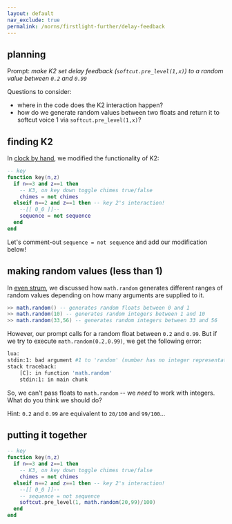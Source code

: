 ```yaml
---
layout: default
nav_exclude: true
permalink: /norns/firstlight-further/delay-feedback
---
```


## planning

Prompt: *make K2 set delay feedback (`softcut.pre_level(1,x)`) to a random value between `0.2` and `0.99`*

Questions to consider:

- where in the code does the K2 interaction happen?
- how do we generate random values between two floats and return it to softcut voice 1 via `softcut.pre_level(1,x)`?

## finding K2

In [clock by hand](/docs/norns/study-0/#clock-by-hand), we modified the functionality of K2:

```lua
-- key
function key(n,z)
  if n==3 and z==1 then
    -- K3, on key down toggle chimes true/false
    chimes = not chimes
  elseif n==2 and z==1 then -- key 2's interaction!
    --[[ 0_0 ]]--
	sequence = not sequence
  end
end
```

Let's comment-out `sequence = not sequence` and add our modification below!


## making random values (less than 1)


In [even strum](/docs/norns/study-0/#even-strum), we discussed how `math.random` generates different ranges of random values depending on how many arguments are supplied to it.

```lua
>> math.random() -- generates random floats between 0 and 1
>> math.random(10) -- generates random integers between 1 and 10
>> math.random(33,56) -- generates random integers between 33 and 56
```

However, our prompt calls for a random float between `0.2` and `0.99`. But if we try to execute `math.random(0.2,0.99)`, we get the following error:

```bash
lua: 
stdin:1: bad argument #1 to 'random' (number has no integer representation)
stack traceback:
	[C]: in function 'math.random'
	stdin:1: in main chunk
```

So, we can't pass floats to `math.random` -- we *need* to work with integers. What do you think we should do?

Hint: `0.2` and `0.99` are equivalent to `20/100` and `99/100`...

## putting it together

```lua
-- key
function key(n,z)
  if n==3 and z==1 then
    -- K3, on key down toggle chimes true/false
    chimes = not chimes
  elseif n==2 and z==1 then -- key 2's interaction!
    --[[ 0_0 ]]--
    -- sequence = not sequence
    softcut.pre_level(1, math.random(20,99)/100)
  end
end
```